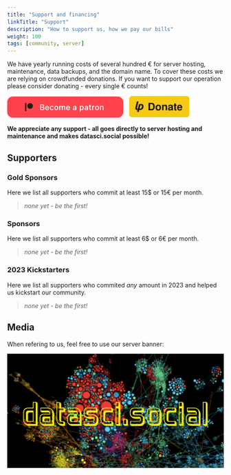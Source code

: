 ```yaml
---
title: "Support and financing"
linkTitle: "Support"
description: "How to support us, how we pay our bills"
weight: 100
tags: [community, server]
---
```


We have yearly running costs of several hundred &euro; for server hosting, maintenance, data backups, and the domain name. To cover these costs we are relying on crowdfunded donations. If you want to support our operation please consider donating - every single &euro; counts!

 <a href="https://www.patreon.com/bePatron?u=88962596"><img alt="Donate using Liberapay" src="/images/patreonbutton.png" width=270></a> &nbsp; <a href="https://liberapay.com/datasci.social/donate"><img alt="Donate using Liberapay" src="/images/liberapaybutton.svg" width=142></a>

**We appreciate any support - all goes directly to server hosting and maintenance and makes datasci.social possible!**

## Supporters


### Gold Sponsors
Here we list all supporters who commit at least 15$ or 15&euro; per month.
> *none yet - be the first!*

### Sponsors
Here we list all supporters who commit at least 6$ or 6&euro; per month.
> *none yet - be the first!*

### 2023 Kickstarters
Here we list all supporters who commited *any* amount in 2023 and helped us kickstart our community.
> *none yet - be the first!*

## Media
When refering to us, feel free to use our server banner:

![Server banner](/images/logodatascisocial_full.png "Server banner")